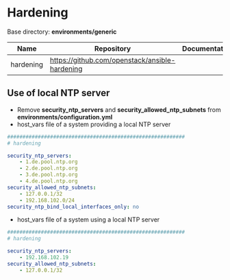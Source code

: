 # Hardening

Base directory: **environments/generic**

**Name**    |**Repository**                                     |**Documentation**
------------|---------------------------------------------------|-----------------
hardening   |<https://github.com/openstack/ansible-hardening>   |

## Use of local NTP server

* Remove **security_ntp_servers** and **security_allowed_ntp_subnets** from **environments/configuration.yml**
* host_vars file of a system providing a local NTP server

```yaml
##########################################################
# hardening

security_ntp_servers:
    - 1.de.pool.ntp.org
    - 2.de.pool.ntp.org
    - 3.de.pool.ntp.org
    - 4.de.pool.ntp.org
security_allowed_ntp_subnets:
    - 127.0.0.1/32
    - 192.168.102.0/24
security_ntp_bind_local_interfaces_only: no
```

* host_vars file of a system using a local NTP server

```yaml
##########################################################
# hardening

security_ntp_servers:
    - 192.168.102.19
security_allowed_ntp_subnets:
    - 127.0.0.1/32
```
